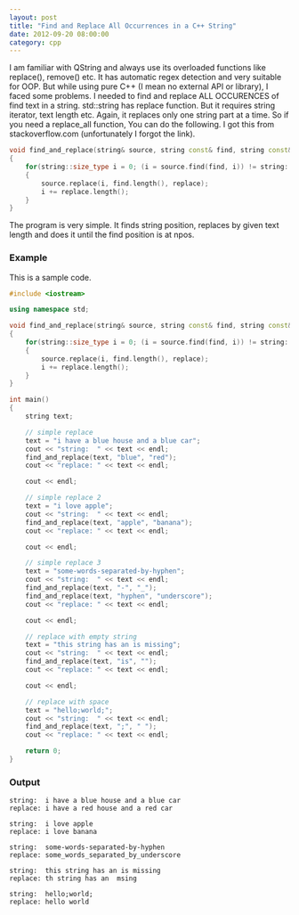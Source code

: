 ```yaml
---
layout: post
title: "Find and Replace All Occurrences in a C++ String"
date: 2012-09-20 08:00:00
category: cpp
---
```


I am familiar with QString and always use its overloaded functions like
replace(), remove() etc. It has automatic regex detection and very suitable
for OOP. But while using pure C++ (I mean no external API or library), I faced
some problems. I needed to find and replace ALL OCCURENCES of find text in a
string. std::string has replace function. But it requires string iterator,
text length etc. Again, it replaces only one string part at a time. So if you
need a replace_all function, You can do the following. I got this from
stackoverflow.com (unfortunately I forgot the link).


```cpp
void find_and_replace(string& source, string const& find, string const& replace)
{
    for(string::size_type i = 0; (i = source.find(find, i)) != string::npos;)
    {
        source.replace(i, find.length(), replace);
        i += replace.length();
    }
}
```

The program is very simple. It finds string position, replaces by given text
length and does it until the find position is at npos.

###  Example

This is a sample code.

```cpp
#include <iostream>

using namespace std;

void find_and_replace(string& source, string const& find, string const& replace)
{
    for(string::size_type i = 0; (i = source.find(find, i)) != string::npos;)
    {
        source.replace(i, find.length(), replace);
        i += replace.length();
    }
}

int main()
{
    string text;

    // simple replace
    text = "i have a blue house and a blue car";
    cout << "string:  " << text << endl;
    find_and_replace(text, "blue", "red");
    cout << "replace: " << text << endl;

    cout << endl;

    // simple replace 2
    text = "i love apple";
    cout << "string:  " << text << endl;
    find_and_replace(text, "apple", "banana");
    cout << "replace: " << text << endl;

    cout << endl;

    // simple replace 3
    text = "some-words-separated-by-hyphen";
    cout << "string:  " << text << endl;
    find_and_replace(text, "-", "_");
    find_and_replace(text, "hyphen", "underscore");
    cout << "replace: " << text << endl;

    cout << endl;

    // replace with empty string
    text = "this string has an is missing";
    cout << "string:  " << text << endl;
    find_and_replace(text, "is", "");
    cout << "replace: " << text << endl;

    cout << endl;

    // replace with space
    text = "hello;world;";
    cout << "string:  " << text << endl;
    find_and_replace(text, ";", " ");
    cout << "replace: " << text << endl;

    return 0;
}
```

###  Output

```
string:  i have a blue house and a blue car
replace: i have a red house and a red car

string:  i love apple
replace: i love banana

string:  some-words-separated-by-hyphen
replace: some_words_separated_by_underscore

string:  this string has an is missing
replace: th string has an  msing

string:  hello;world;
replace: hello world 
```
